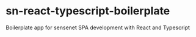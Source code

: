 # sn-react-typescript-boilerplate
Boilerplate app for sensenet SPA development with React and Typescript
